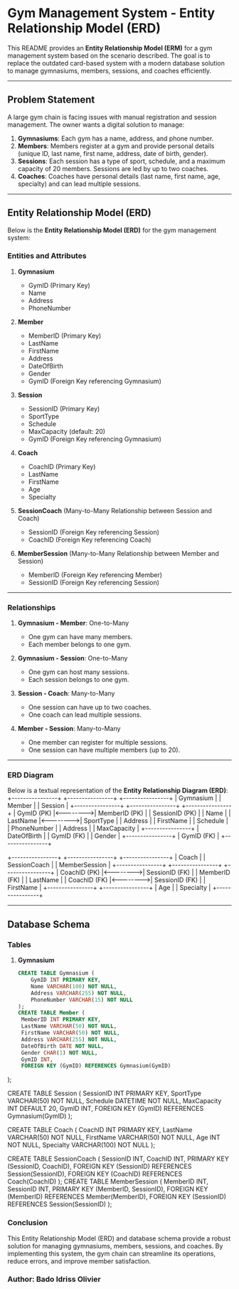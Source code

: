 # Gym Management System - Entity Relationship Model (ERD)

This README provides an **Entity Relationship Model (ERM)** for a gym management system based on the scenario described. The goal is to replace the outdated card-based system with a modern database solution to manage gymnasiums, members, sessions, and coaches efficiently.

---

## Problem Statement

A large gym chain is facing issues with manual registration and session management. The owner wants a digital solution to manage:

1. **Gymnasiums**: Each gym has a name, address, and phone number.
2. **Members**: Members register at a gym and provide personal details (unique ID, last name, first name, address, date of birth, gender).
3. **Sessions**: Each session has a type of sport, schedule, and a maximum capacity of 20 members. Sessions are led by up to two coaches.
4. **Coaches**: Coaches have personal details (last name, first name, age, specialty) and can lead multiple sessions.

---

## Entity Relationship Model (ERD)

Below is the **Entity Relationship Model (ERD)** for the gym management system:

### Entities and Attributes

1. **Gymnasium**
   - GymID (Primary Key)
   - Name
   - Address
   - PhoneNumber

2. **Member**
   - MemberID (Primary Key)
   - LastName
   - FirstName
   - Address
   - DateOfBirth
   - Gender
   - GymID (Foreign Key referencing Gymnasium)

3. **Session**
   - SessionID (Primary Key)
   - SportType
   - Schedule
   - MaxCapacity (default: 20)
   - GymID (Foreign Key referencing Gymnasium)

4. **Coach**
   - CoachID (Primary Key)
   - LastName
   - FirstName
   - Age
   - Specialty

5. **SessionCoach** (Many-to-Many Relationship between Session and Coach)
   - SessionID (Foreign Key referencing Session)
   - CoachID (Foreign Key referencing Coach)

6. **MemberSession** (Many-to-Many Relationship between Member and Session)
   - MemberID (Foreign Key referencing Member)
   - SessionID (Foreign Key referencing Session)

---

### Relationships

1. **Gymnasium - Member**: One-to-Many
   - One gym can have many members.
   - Each member belongs to one gym.

2. **Gymnasium - Session**: One-to-Many
   - One gym can host many sessions.
   - Each session belongs to one gym.

3. **Session - Coach**: Many-to-Many
   - One session can have up to two coaches.
   - One coach can lead multiple sessions.

4. **Member - Session**: Many-to-Many
   - One member can register for multiple sessions.
   - One session can have multiple members (up to 20).

---

### ERD Diagram

Below is a textual representation of the **Entity Relationship Diagram (ERD)**:
+----------------+          +----------------+          +----------------+
|   Gymnasium    |          |    Member      |          |    Session     |
+----------------+          +----------------+          +----------------+
| GymID (PK)     |<-------->| MemberID (PK)  |          | SessionID (PK) |
| Name           |          | LastName       |<-------->| SportType      |
| Address        |          | FirstName      |          | Schedule       |
| PhoneNumber    |          | Address        |          | MaxCapacity    |
+----------------+          | DateOfBirth    |          | GymID (FK)     |
                            | Gender         |          +----------------+
                            | GymID (FK)     |
                            +----------------+

+----------------+          +----------------+          +----------------+
|    Coach       |          | SessionCoach   |          | MemberSession  |
+----------------+          +----------------+          +----------------+
| CoachID (PK)   |<-------->| SessionID (FK) |          | MemberID (FK)  |
| LastName       |          | CoachID (FK)   |<-------->| SessionID (FK) |
| FirstName      |          +----------------+          +----------------+
| Age            |
| Specialty      |
+----------------+


---

## Database Schema

### Tables

1. **Gymnasium**
   ```sql
   CREATE TABLE Gymnasium (
       GymID INT PRIMARY KEY,
       Name VARCHAR(100) NOT NULL,
       Address VARCHAR(255) NOT NULL,
       PhoneNumber VARCHAR(15) NOT NULL
   );
   CREATE TABLE Member (
    MemberID INT PRIMARY KEY,
    LastName VARCHAR(50) NOT NULL,
    FirstName VARCHAR(50) NOT NULL,
    Address VARCHAR(255) NOT NULL,
    DateOfBirth DATE NOT NULL,
    Gender CHAR(1) NOT NULL,
    GymID INT,
    FOREIGN KEY (GymID) REFERENCES Gymnasium(GymID)
);

CREATE TABLE Session (
    SessionID INT PRIMARY KEY,
    SportType VARCHAR(50) NOT NULL,
    Schedule DATETIME NOT NULL,
    MaxCapacity INT DEFAULT 20,
    GymID INT,
    FOREIGN KEY (GymID) REFERENCES Gymnasium(GymID)
);

CREATE TABLE Coach (
    CoachID INT PRIMARY KEY,
    LastName VARCHAR(50) NOT NULL,
    FirstName VARCHAR(50) NOT NULL,
    Age INT NOT NULL,
    Specialty VARCHAR(100) NOT NULL
);

CREATE TABLE SessionCoach (
    SessionID INT,
    CoachID INT,
    PRIMARY KEY (SessionID, CoachID),
    FOREIGN KEY (SessionID) REFERENCES Session(SessionID),
    FOREIGN KEY (CoachID) REFERENCES Coach(CoachID)
);
CREATE TABLE MemberSession (
    MemberID INT,
    SessionID INT,
    PRIMARY KEY (MemberID, SessionID),
    FOREIGN KEY (MemberID) REFERENCES Member(MemberID),
    FOREIGN KEY (SessionID) REFERENCES Session(SessionID)
);

### Conclusion
This Entity Relationship Model (ERD) and database schema provide a robust solution for managing gymnasiums, members, sessions, and coaches. By implementing this system, the gym chain can streamline its operations, reduce errors, and improve member satisfaction.

### Author: Bado Idriss Olivier
